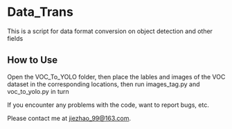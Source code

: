 # Data_Trans
This is a script for data format conversion on object detection and other fields

## How to Use
Open the VOC_To_YOLO folder, then place the lables and images of the VOC dataset in the corresponding locations, then run images_tag.py and voc_to_yolo.py in turn

If you encounter any problems with the code, want to report bugs, etc.

Please contact me at jiezhao_99@163.com.
